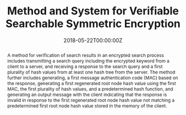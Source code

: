 ---
title: "Method and System for Verifiable Searchable Symmetric Encryption"

authors:
- admin
- Boyang Wang

date: "2018-05-22T00:00:00Z"

# Publication type.
# Legend: 0 = Uncategorized; 1 = Conference paper; 2 = Journal article;
# 3 = Preprint / Working Paper; 4 = Report; 5 = Book; 6 = Book section;
# 7 = Thesis; 8 = Patent
publication_types: ["8"]

# Publication name and optional abbreviated publication name.
publication: "United States Patent 9977918"
publication_short: ""

abstract: A method for verification of search results in an encrypted search process includes transmitting a search query including the encrypted keyword from a client to a server, and receiving a response to the search query and a first plurality of hash values from at least one hash tree from the server. The method further includes generating, a first message authentication code (MAC) based on the response, generating a first regenerated root node hash value using the first MAC, the first plurality of hash values, and a predetermined hash function, and generating an output message with the client indicating that the response is invalid in response to the first regenerated root node hash value not matching a predetermined first root node hash value stored in the memory of the client.

# Display this page in the Featured widget?
featured: true

# Custom links (uncomment lines below)
links:
 - name: Patent
   url: https://patft.uspto.gov/netacgi/nph-Parser?Sect1=PTO2&Sect2=HITOFF&p=1&u=%2Fnetahtml%2FPTO%2Fsearch-bool.html&r=7&f=G&l=50&co1=AND&d=PTXT&s1=%22Fan,+Xinxin%22&OS=%22Fan,+Xinxin%22&RS=%22Fan,+Xinxin%22
---